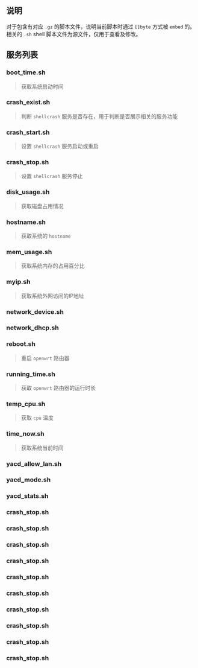 ## 说明

对于包含有对应 `.gz` 的脚本文件，说明当前脚本时通过 `[]byte` 方式被 `embed` 的。
相关的 `.sh` shell 脚本文件为源文件，仅用于查看及修改。


## 服务列表

### boot_time.sh

> 获取系统启动时间


### crash_exist.sh

> 判断 `shellcrash` 服务是否存在，用于判断是否展示相关的服务功能

### crash_start.sh

> 设置 `shellcrash` 服务启动或重启

### crash_stop.sh

> 设置 `shellcrash` 服务停止

### disk_usage.sh

> 获取磁盘占用情况

### hostname.sh

> 获取系统的 `hostname`

### mem_usage.sh

> 获取系统内存的占用百分比

### myip.sh

> 获取系统外网访问的IP地址

### network_device.sh

> 

### network_dhcp.sh

> 

### reboot.sh

> 重启 `openwrt` 路由器

### running_time.sh

> 获取 `openwrt` 路由器的运行时长

### temp_cpu.sh

> 获取 `cpu` 温度

### time_now.sh

> 获取系统当前时间

### yacd_allow_lan.sh

> 

### yacd_mode.sh

> 

### yacd_stats.sh

> 

### crash_stop.sh

> 

### crash_stop.sh

> 

### crash_stop.sh

> 

### crash_stop.sh

> 

### crash_stop.sh

> 

### crash_stop.sh

> 

### crash_stop.sh

> 

### crash_stop.sh

> 

### crash_stop.sh

> 

### crash_stop.sh

> 
